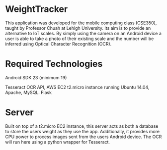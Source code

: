 # WeightTracker

This application was developed for the mobile computing class (CSE350), taught by Professor Chuah at Lehigh University. Its aim is to provide an alternative to IoT scales. By simply using the camera on an Android device a user is able to take a photo of their existing scale and the number will be inferred using Optical Character Recognition (OCR).

# Required Technologies
Android SDK 23 (minimum 19)

Tesseract OCR API, AWS EC2 t2.micro instance running Ubuntu 14.04, Apache, MySQL. Flask

# Server

Built on top of a t2.micro EC2 instance, this server acts as both a database to store the users weight as they use the app. Additionally, it provides more CPU power to process images sent from the users Android device. The OCR will run here using a python wrapper for Tesseract.